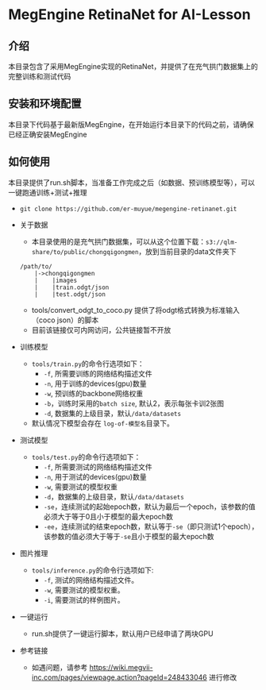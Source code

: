 # MegEngine RetinaNet for AI-Lesson

## 介绍

本目录包含了采用MegEngine实现的RetinaNet，并提供了在充气拱门数据集上的完整训练和测试代码

## 安装和环境配置

本目录下代码基于最新版MegEngine，在开始运行本目录下的代码之前，请确保已经正确安装MegEngine

## 如何使用

本目录提供了run.sh脚本，当准备工作完成之后（如数据、预训练模型等），可以一键跑通训练+测试+推理

- `git clone https://github.com/er-muyue/megengine-retinanet.git`

- 关于数据
  - 本目录使用的是充气拱门数据集，可以从这个位置下载：`s3://qlm-share/to/public/chongqigongmen`，放到当前目录的data文件夹下
  ```
  /path/to/
      |->chongqigongmen
      |    |images
      |    |train.odgt/json
      |    |test.odgt/json
  ```
  - tools/convert_odgt_to_coco.py 提供了将odgt格式转换为标准输入（coco json）的脚本
  - 目前该链接仅可内网访问，公共链接暂不开放

- 训练模型
  - `tools/train.py`的命令行选项如下：
    - `-f`, 所需要训练的网络结构描述文件
    - `-n`, 用于训练的devices(gpu)数量
    - `-w`, 预训练的backbone网络权重
    - `-b`，训练时采用的`batch size`, 默认2，表示每张卡训2张图
    - `-d`, 数据集的上级目录，默认`/data/datasets`
  - 默认情况下模型会存在 `log-of-模型名`目录下。

- 测试模型
  - `tools/test.py`的命令行选项如下：
    - `-f`, 所需要测试的网络结构描述文件
    - `-n`, 用于测试的devices(gpu)数量
    - `-w`, 需要测试的模型权重
    - `-d`，数据集的上级目录，默认`/data/datasets`
    - `-se`，连续测试的起始epoch数，默认为最后一个epoch，该参数的值必须大于等于0且小于模型的最大epoch数
    - `-ee`，连续测试的结束epoch数，默认等于`-se`（即只测试1个epoch），该参数的值必须大于等于`-se`且小于模型的最大epoch数

- 图片推理
  - `tools/inference.py`的命令行选项如下:
    - `-f`, 测试的网络结构描述文件。
    - `-w`, 需要测试的模型权重。
    - `-i`, 需要测试的样例图片。

- 一键运行
  - run.sh提供了一键运行脚本，默认用户已经申请了两块GPU
  
- 参考链接
  - 如遇问题，请参考 https://wiki.megvii-inc.com/pages/viewpage.action?pageId=248433046 进行修改
